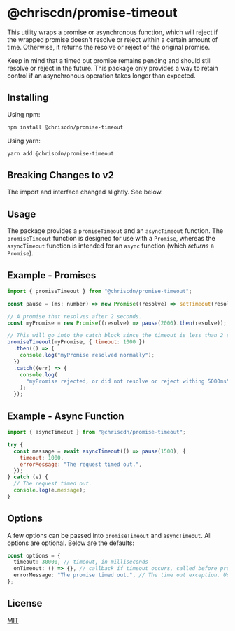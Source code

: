 # @chriscdn/promise-timeout

This utility wraps a promise or asynchronous function, which will reject if the wrapped promise doesn't resolve or reject within a certain amount of time. Otherwise, it returns the resolve or reject of the original promise.

Keep in mind that a timed out promise remains pending and should still resolve or reject in the future. This package only provides a way to retain control if an asynchronous operation takes longer than expected.

## Installing

Using npm:

```bash
npm install @chriscdn/promise-timeout
```

Using yarn:

```bash
yarn add @chriscdn/promise-timeout
```

## Breaking Changes to v2

The import and interface changed slightly. See below.

## Usage

The package provides a `promiseTimeout` and an `asyncTimeout` function. The `promiseTimeout` function is designed for use with a `Promise`, whereas the `asyncTimeout` function is intended for an `async` function (which _returns_ a `Promise`).

## Example - Promises

```js
import { promiseTimeout } from "@chriscdn/promise-timeout";

const pause = (ms: number) => new Promise((resolve) => setTimeout(resolve, ms));

// A promise that resolves after 2 seconds.
const myPromise = new Promise((resolve) => pause(2000).then(resolve));

// This will go into the catch block since the timeout is less than 2 seconds
promiseTimeout(myPromise, { timeout: 1000 })
  .then(() => {
    console.log("myPromise resolved normally");
  })
  .catch((err) => {
    console.log(
      "myPromise rejected, or did not resolve or reject withing 5000ms",
    );
  });
```

## Example - Async Function

```js
import { asyncTimeout } from "@chriscdn/promise-timeout";

try {
  const message = await asyncTimeout(() => pause(1500), {
    timeout: 1000,
    errorMessage: "The request timed out.",
  });
} catch (e) {
  // The request timed out.
  console.log(e.message);
}
```

## Options

A few options can be passed into `promiseTimeout` and `asyncTimeout`. All options are optional. Below are the defaults:

```ts
const options = {
  timeout: 30000, // timeout, in milliseconds
  onTimeout: () => {}, // callback if timeout occurs, called before promise is rejected
  errorMessage: "The promise timed out.", // The time out exception. Used when constructing the error object.
};
```

## License

[MIT](LICENSE)

